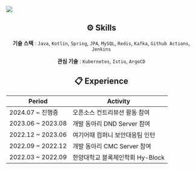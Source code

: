 

<img src="https://capsule-render.vercel.app/api?type=Waving&color=auto&height=300&section=header&text=Seo%20Jemin&fontSize=90" />

  <div align="center">
    
 ## ⚙️ Skills
  
  </div>

  <div align="center">

  **기술 스택** : `Java`, `Kotlin`, `Spring`, `JPA`, `MySQL`, `Redis`, `Kafka`, `Github Actions`, `Jenkins`
  
  **관심 기술** :  `Kubernetes`, `Istio`, `ArgoCD`
 
  
  </div>
    

  <div align="center">

 ## 📋 Experience

  </div>

  <div align="center">

|Period|Activity|
|------|---|
|2024.07 ~ 진행중 | 오픈소스 컨트리뷰션 활동 참여  | 
|2023.06 ~ 2023.08|개발 동아리 DND Server 참여|
|2022.12 ~ 2023.06|여기어때 컴퍼니 보안대응팀 인턴|
|2022.09 ~ 2022.12|개발 동아리 CMC Server 참여|
|2022.03 ~ 2022.09|한양대학교 블록체인학회 Hy-Block|

  </div>







